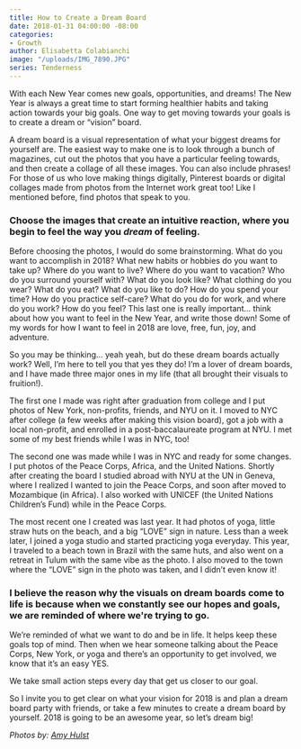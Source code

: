 ```yaml
---
title: How to Create a Dream Board
date: 2018-01-31 04:00:00 -08:00
categories:
- Growth
author: Elisabetta Colabianchi
image: "/uploads/IMG_7890.JPG"
series: Tenderness
---
```


With each New Year comes new goals, opportunities, and dreams! The New Year is always a great time to start forming healthier habits and taking action towards your big goals. One way to get moving towards your goals is to create a dream or “vision” board.

A dream board is a visual representation of what your biggest dreams for yourself are. The easiest way to make one is to look through a bunch of magazines, cut out the photos that you have a particular feeling towards, and then create a collage of all these images. You can also include phrases! For those of us who love making things digitally, Pinterest boards or digital collages made from photos from the Internet work great too! Like I mentioned before, find photos that speak to you.

### Choose the images that create an intuitive reaction, where you begin to feel the way you *dream* of feeling.

Before choosing the photos, I would do some brainstorming. What do you want to accomplish in 2018? What new habits or hobbies do you want to take up? Where do you want to live? Where do you want to vacation? Who do you surround yourself with? What do you look like? What clothing do you wear? What do you eat? What do you like to do? How do you spend your time? How do you practice self-care? What do you do for work, and where do you work? How do you feel? This last one is really important… think about how you want to feel in the New Year, and write those down! Some of my words for how I want to feel in 2018 are love, free, fun, joy, and adventure.

So you may be thinking… yeah yeah, but do these dream boards actually work? Well, I’m here to tell you that yes they do! I’m a lover of dream boards, and I have made three major ones in my life (that all brought their visuals to fruition!).

The first one I made was right after graduation from college and I put photos of New York, non-profits, friends, and NYU on it. I moved to NYC after college (a few weeks after making this vision board), got a job with a local non-profit, and enrolled in a post-baccalaureate program at NYU. I met some of my best friends while I was in NYC, too!

The second one was made while I was in NYC and ready for some changes. I put photos of the Peace Corps, Africa, and the United Nations. Shortly after creating the board I studied abroad with NYU at the UN in Geneva, where I realized I wanted to join the Peace Corps, and soon after moved to Mozambique (in Africa). I also worked with UNICEF (the United Nations Children’s Fund) while in the Peace Corps.

The most recent one I created was last year. It had photos of yoga, little straw huts on the beach, and a big “LOVE” sign in nature. Less than a week later, I joined a yoga studio and started practicing yoga everyday. This year, I traveled to a beach town in Brazil with the same huts, and also went on a retreat in Tulum with the same vibe as the photo. I also moved to the town where the “LOVE” sign in the photo was taken, and I didn’t even know it!

### I believe the reason why the visuals on dream boards come to life is because when we constantly see our hopes and goals, we are reminded of where we're trying to go.

We’re reminded of what we want to do and be in life. It helps keep these goals top of mind. Then when we hear someone talking about the Peace Corps, New York, or yoga and there’s an opportunity to get involved, we know that it’s an easy YES.

We take small action steps every day that get us closer to our goal.

So I invite you to get clear on what your vision for 2018 is and plan a dream board party with friends, or take a few minutes to create a dream board by yourself. 2018 is going to be an awesome year, so let’s dream big!

_Photos by: [Amy Hulst](https://www.instagram.com/amyhulstforpresident/)_